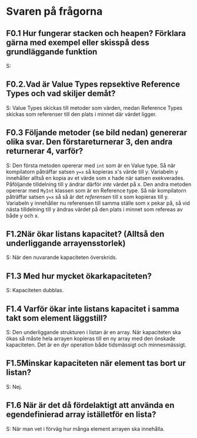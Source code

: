 # Svaren på frågorna

## ​F0.1 Hur​ ​fungerar​ ​stacken​ ​och​ ​heapen​?​ ​Förklara​ ​gärna​ ​med​ ​exempel​ ​eller​ ​skiss​ ​på​ ​dess grundläggande​ ​funktion

S:

## F0.2. ​Vad​ ​är​ ​Value​ ​Types​ ​repsektive​ ​Reference​ ​Types​ ​och​ ​vad​ ​skiljer​ ​dem​ ​åt?

S: Value Types skickas till metoder som värden, medan Reference Types skickas som referenser till den plats i minnet där värdet ligger.

## F0.3 Följande​ ​metoder​ ​(​se​ ​bild​ ​nedan​)​ ​genererar​ ​olika​ ​svar.​ ​Den​ ​första​ ​returnerar​ ​3,​ ​den andra​ ​returnerar​ ​4,​ ​varför?

S: Den första metoden opererar med `int` som är en Value type. Så när kompilatorn påträffar satsen `y=x` så kopieras x's värde till y. Variabeln y innehåller alltså en kopia av et värde som x hade när satsen exekverades. Påföljande tilldelning till y ändrar därför *inte* värdet på x. Den andra metoden opererar med `MyInt` klassen som är en Reference type. Så när kompilatorn påträffar satsen `y=x` så så är det *referensen* till x som kopieras till y. Variabeln y innehåller nu referensen till samma ställe som x pekar på, så vid nästa tilldelning till y ändras värdet på den plats i minnet som refereas av både y och x.

## F1.2 ​När​ ​ökar​ ​listans​ ​kapacitet?​ ​(Alltså​ ​den​ ​underliggande​ ​arrayens​ ​storlek)

S: När den nuvarande kapaciteten överskrids.

## F1.3 ​Med​ ​hur​ ​mycket​ ​ökar​ ​kapaciteten?

S: Kapaciteten dubblas.

## F1.4 Varför​ ​ökar​ ​inte​ ​listans​ ​kapacitet​ ​i​ ​samma​ ​takt​ ​som​ ​element​ ​läggs​ ​till?

S: Den underliggande strukturen i listan är en array. När kapaciteten ska ökas så måste hela arrayen kopieras till en ny array med den önskade kapaciteten. Det är en dyr operation både tidsmässigt och minnesmässigt.

## F1.5 ​Minskar​ ​kapaciteten​ ​när​ ​element​ ​tas​ ​bort​ ​ur​ ​listan?

S: Nej.

## F1.6 När​ ​är​ ​det​ ​då​ ​fördelaktigt​ ​att​ ​använda​ ​en​ ​egendefinierad​ ​array​ ​istället​ ​för​ ​en​ ​lista?

S: När man vet i förväg hur många element arrayen ska innehålla.
